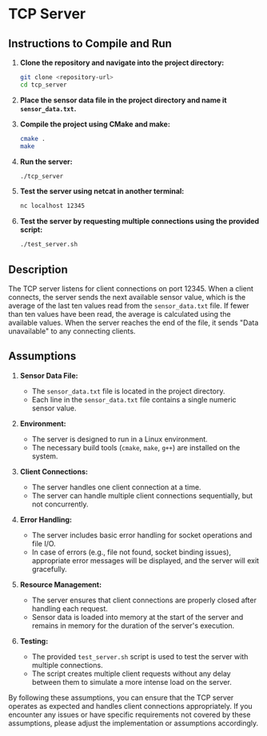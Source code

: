 # TCP Server

## Instructions to Compile and Run

1. **Clone the repository and navigate into the project directory:**
    ```bash
    git clone <repository-url>
    cd tcp_server
    ```

2. **Place the sensor data file in the project directory and name it `sensor_data.txt`.**

3. **Compile the project using CMake and make:**
    ```bash
    cmake .
    make
    ```

4. **Run the server:**
    ```bash
    ./tcp_server
    ```

5. **Test the server using netcat in another terminal:**
    ```bash
    nc localhost 12345
    ```

6. **Test the server by requesting multiple connections using the provided script:**
    ```bash
    ./test_server.sh
    ```

## Description

The TCP server listens for client connections on port 12345. When a client connects, the server sends the next available sensor value, which is the average of the last ten values read from the `sensor_data.txt` file. If fewer than ten values have been read, the average is calculated using the available values. When the server reaches the end of the file, it sends "Data unavailable" to any connecting clients.

## Assumptions

1. **Sensor Data File:**
   - The `sensor_data.txt` file is located in the project directory.
   - Each line in the `sensor_data.txt` file contains a single numeric sensor value.

2. **Environment:**
   - The server is designed to run in a Linux environment.
   - The necessary build tools (`cmake`, `make`, `g++`) are installed on the system.

3. **Client Connections:**
   - The server handles one client connection at a time.
   - The server can handle multiple client connections sequentially, but not concurrently.

4. **Error Handling:**
   - The server includes basic error handling for socket operations and file I/O.
   - In case of errors (e.g., file not found, socket binding issues), appropriate error messages will be displayed, and the server will exit gracefully.

5. **Resource Management:**
   - The server ensures that client connections are properly closed after handling each request.
   - Sensor data is loaded into memory at the start of the server and remains in memory for the duration of the server's execution.

6. **Testing:**
   - The provided `test_server.sh` script is used to test the server with multiple connections.
   - The script creates multiple client requests without any delay between them to simulate a more intense load on the server.

By following these assumptions, you can ensure that the TCP server operates as expected and handles client connections appropriately. If you encounter any issues or have specific requirements not covered by these assumptions, please adjust the implementation or assumptions accordingly.

